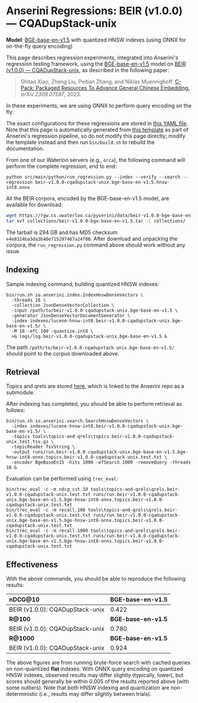 # Anserini Regressions: BEIR (v1.0.0) &mdash; CQADupStack-unix

**Model**: [BGE-base-en-v1.5](https://huggingface.co/BAAI/bge-base-en-v1.5) with quantized HNSW indexes (using ONNX for on-the-fly query encoding)

This page describes regression experiments, integrated into Anserini's regression testing framework, using the [BGE-base-en-v1.5](https://huggingface.co/BAAI/bge-base-en-v1.5) model on [BEIR (v1.0.0) &mdash; CQADupStack-unix](http://beir.ai/), as described in the following paper:

> Shitao Xiao, Zheng Liu, Peitian Zhang, and Niklas Muennighoff. [C-Pack: Packaged Resources To Advance General Chinese Embedding.](https://arxiv.org/abs/2309.07597) _arXiv:2309.07597_, 2023.

In these experiments, we are using ONNX to perform query encoding on the fly.

The exact configurations for these regressions are stored in [this YAML file](../../src/main/resources/regression/beir-v1.0.0-cqadupstack-unix.bge-base-en-v1.5.hnsw-int8.onnx.yaml).
Note that this page is automatically generated from [this template](../../src/main/resources/docgen/templates/beir-v1.0.0-cqadupstack-unix.bge-base-en-v1.5.hnsw-int8.onnx.template) as part of Anserini's regression pipeline, so do not modify this page directly; modify the template instead and then run `bin/build.sh` to rebuild the documentation.

From one of our Waterloo servers (e.g., `orca`), the following command will perform the complete regression, end to end:

```
python src/main/python/run_regression.py --index --verify --search --regression beir-v1.0.0-cqadupstack-unix.bge-base-en-v1.5.hnsw-int8.onnx
```

All the BEIR corpora, encoded by the BGE-base-en-v1.5 model, are available for download:

```bash
wget https://rgw.cs.uwaterloo.ca/pyserini/data/beir-v1.0.0-bge-base-en-v1.5.tar -P collections/
tar xvf collections/beir-v1.0.0-bge-base-en-v1.5.tar -C collections/
```

The tarball is 294 GB and has MD5 checksum `e4e8324ba3da3b46e715297407a24f00`.
After download and unpacking the corpora, the `run_regression.py` command above should work without any issue.

## Indexing

Sample indexing command, building quantized HNSW indexes:

```
bin/run.sh io.anserini.index.IndexHnswDenseVectors \
  -threads 16 \
  -collection JsonDenseVectorCollection \
  -input /path/to/beir-v1.0.0-cqadupstack-unix.bge-base-en-v1.5 \
  -generator JsonDenseVectorDocumentGenerator \
  -index indexes/lucene-hnsw-int8.beir-v1.0.0-cqadupstack-unix.bge-base-en-v1.5/ \
  -M 16 -efC 100 -quantize.int8 \
  >& logs/log.beir-v1.0.0-cqadupstack-unix.bge-base-en-v1.5 &
```

The path `/path/to/beir-v1.0.0-cqadupstack-unix.bge-base-en-v1.5/` should point to the corpus downloaded above.

## Retrieval

Topics and qrels are stored [here](https://github.com/castorini/anserini-tools/tree/master/topics-and-qrels), which is linked to the Anserini repo as a submodule.

After indexing has completed, you should be able to perform retrieval as follows:

```
bin/run.sh io.anserini.search.SearchHnswDenseVectors \
  -index indexes/lucene-hnsw-int8.beir-v1.0.0-cqadupstack-unix.bge-base-en-v1.5/ \
  -topics tools\topics-and-qrels\topics.beir-v1.0.0-cqadupstack-unix.test.tsv.gz \
  -topicReader TsvString \
  -output runs/run.beir-v1.0.0-cqadupstack-unix.bge-base-en-v1.5.bge-hnsw-int8-onnx.topics.beir-v1.0.0-cqadupstack-unix.test.txt \
  -encoder BgeBaseEn15 -hits 1000 -efSearch 1000 -removeQuery -threads 16 &
```

Evaluation can be performed using `trec_eval`:

```
bin/trec_eval -c -m ndcg_cut.10 tools\topics-and-qrels\qrels.beir-v1.0.0-cqadupstack-unix.test.txt runs/run.beir-v1.0.0-cqadupstack-unix.bge-base-en-v1.5.bge-hnsw-int8-onnx.topics.beir-v1.0.0-cqadupstack-unix.test.txt
bin/trec_eval -c -m recall.100 tools\topics-and-qrels\qrels.beir-v1.0.0-cqadupstack-unix.test.txt runs/run.beir-v1.0.0-cqadupstack-unix.bge-base-en-v1.5.bge-hnsw-int8-onnx.topics.beir-v1.0.0-cqadupstack-unix.test.txt
bin/trec_eval -c -m recall.1000 tools\topics-and-qrels\qrels.beir-v1.0.0-cqadupstack-unix.test.txt runs/run.beir-v1.0.0-cqadupstack-unix.bge-base-en-v1.5.bge-hnsw-int8-onnx.topics.beir-v1.0.0-cqadupstack-unix.test.txt
```

## Effectiveness

With the above commands, you should be able to reproduce the following results:

| **nDCG@10**                                                                                                  | **BGE-base-en-v1.5**|
|:-------------------------------------------------------------------------------------------------------------|-----------|
| BEIR (v1.0.0): CQADupStack-unix                                                                              | 0.422     |
| **R@100**                                                                                                    | **BGE-base-en-v1.5**|
| BEIR (v1.0.0): CQADupStack-unix                                                                              | 0.780     |
| **R@1000**                                                                                                   | **BGE-base-en-v1.5**|
| BEIR (v1.0.0): CQADupStack-unix                                                                              | 0.924     |

The above figures are from running brute-force search with cached queries on non-quantized **flat** indexes.
With ONNX query encoding on quantized HNSW indexes, observed results may differ slightly (typically, lower), but scores should generally be within 0.005 of the results reported above (with some outliers).
Note that both HNSW indexing and quantization are non-deterministic (i.e., results may differ slightly between trials).
